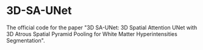 # 3D-SA-UNet
The official code for the paper "3D SA-UNet: 3D Spatial Attention UNet with 3D Atrous Spatial Pyramid Pooling for White Matter Hyperintensities Segmentation".
